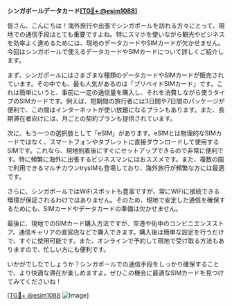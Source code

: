 **シンガポールデータカード[[TG💪+ @esim1088](https://t.me/s/esim1088)]**

皆さん、こんにちは！海外旅行や出張でシンガポールを訪れる方々にとって、現地での通信手段はとても重要ですよね。特にスマホを使いながら観光やビジネスを効率よく進めるためには、現地のデータカードやSIMカードが欠かせません。今回はシンガポールで使えるデータカードやSIMカードについて詳しくご紹介します。

まず、シンガポールにはさまざまな種類のデータカードやSIMカードが販売されています。その中でも、最も人気があるのは「プリペイドSIMカード」です。これは簡単にいうと、事前に一定の通信量を購入し、それを消費しながら使うタイプのSIMカードです。例えば、短期間の旅行者には3日間や7日間のパッケージが便利で、この間はインターネットが使い放題になるプランもあります。また、長期滞在者向けには、月ごとの契約プランも提供されています。

次に、もう一つの選択肢として「eSIM」があります。eSIMとは物理的なSIMカードではなく、スマートフォンやタブレットに直接ダウンロードして使用するSIMです。これなら、現地到着後にすぐにセットアップできるので非常に便利です。特に頻繁に海外に出張するビジネスマンにはおススメです。また、複数の国で利用できるマルチカウンtrysIMも登場しており、海外旅行が頻繁な方には最適です。

さらに、シンガポールではWiFiスポットも豊富ですが、常にWiFiに接続できる環境が保証されるわけではありません。そのため、現地で安定した通信を確保するためにも、SIMカードやデータカードの準備は欠かせません。

最後に、現地でのSIMカード購入方法ですが、空港や街中のコンビニエンスストア、通信キャリアの直営店などで購入できます。購入後は簡単な設定を行うだけで、すぐに使用可能です。また、オンラインで予約して現地で受け取る方法もありますので、忙しい方にも便利です。

いかがでしたでしょうか？シンガポールでの通信手段をしっかり確保することで、より快適な滞在が楽しめますよ。ぜひこの機会に最適なSIMカードを見つけてみてくださいね！

[[TG💪+ @esim1088](https://t.me/s/esim1088) ![Image](https://i.postimg.cc/Y0z9fWf4/image.png)]